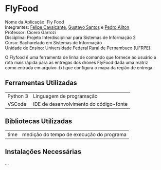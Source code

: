# FlyFood
Nome da Aplicação: Fly Food  
Integrantes: [Felipe Cavalcante](https://github.com/Felipecs22), [Gustavo Santos](https://github.com/GustavoSantosgcs) e [Pedro Ailton](https://github.com/pedroailton)  
Professor: Cícero Garrozi  
Disciplina: Projeto Interdisciplinar para Sistemas de Informação 2  
Curso: Bacharelado em Sistemas de Informação  
Unidade de Ensino: Universidade Federal Rural de Pernambuco (UFRPE)  

O Flyfood é uma ferramenta de linha de comando que fornece ao usuário a rota mais rápida para as entregas dos drones FlyFood dada uma matriz como entrada em arquivo .txt que configura o mapa da região de entrega.

## Ferramentas Utilizadas
<table>
  <tr>
    <td> Python 3</td>
    <td>Linguagem de programação</td>
  </tr>
  <tr>
    <td>VSCode</td>
    <td>IDE de desenvolvimento do código-fonte</td>
  </tr>
</table>

## Bibliotecas Utilizadas
<table>
  <tr>
    <td>time</td>
    <td>medição do tempo de execução do programa</td>
  </tr>
</table>
<h2>Instalações Necessárias</h2>
<p>...</p>
